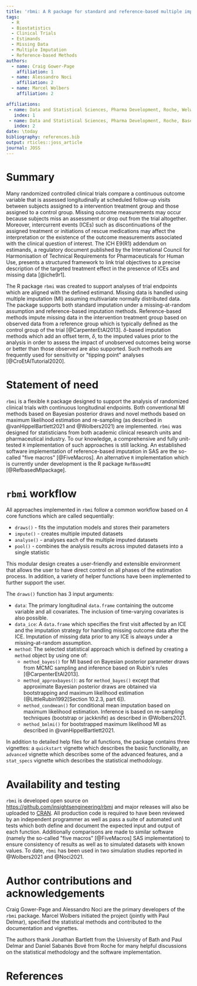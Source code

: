 ```yaml
---
title: 'rbmi: A R package for standard and reference-based multiple imputation methods'
tags:
  - R
  - Biostatistics
  - Clinical Trials
  - Estimands
  - Missing Data
  - Multiple Imputation
  - Reference-based Methods
authors:
  - name: Craig Gower-Page
    affiliation: 1
  - name: Alessandro Noci
    affiliation: 2
  - name: Marcel Wolbers
    affiliation: 2

affiliations:
 - name: Data and Statistical Sciences, Pharma Development, Roche, Welwyn Garden City, UK
   index: 1
 - name: Data and Statistical Sciences, Pharma Development, Roche, Basel, Switzerland
   index: 2
date: \today
bibliography: references.bib
output: rticles::joss_article
journal: JOSS
---
```


# Summary 

Many randomized controlled clinical trials compare a continuous outcome variable that is assessed longitudinally at scheduled follow-up visits between subjects assigned to a intervention treatment group and those assigned to a control group. 
Missing outcome measurements may occur because subjects miss an assessment or drop out from the trial altogether. 
Moreover, intercurrent events (ICEs) such as discontinuations of the assigned treatment or initiations of rescue medications may affect the interpretation or the existence of the outcome measurements associated with the clinical question of interest. The ICH E9(R1) addendum on estimands, a regulatory document published by the International Council for Harmonisation of Technical Requirements for Pharmaceuticals for Human Use, presents a structured framework to link trial objectives to a precise description of the targeted treatment effect in the presence of ICEs and missing data [@iche9r1].

The R package `rbmi` was created to support analyses of trial endpoints which are aligned with the defined estimand.
Missing data is handled using multiple imputation (MI) assuming multivariate normally distributed data. 
The package supports both standard imputation under a missing-at-random assumption and reference-based imputation methods. Reference-based methods impute missing data in the intervention treatment group based on observed data from a reference group which is typically defined as the control group of the trial [@CarpenterEtAl2013]. $\delta$-based imputation methods which add an offset term, $\delta$, to the imputed values prior to the analysis in order to assess the impact of unobserved outcomes being worse or better than those observed are also supported. Such methods are frequently used for sensitivity or "tipping point" analyses [@CroEtAlTutorial2020]. 


# Statement of need 

`rbmi` is a flexible `R` package designed to support the analysis of randomized clinical trials with continuous longitudinal endpoints. 
Both conventional MI methods based on Bayesian posterior draws and novel methods based on maximum likelihood estimation and re-sampling (as described in @vanHippelBartlett2021 and @Wolbers2021) are implemented. `rbmi` was designed for statisticians from both academic clinical research units and pharmaceutical industry. To our knowledge, a comprehensive and fully unit-tested `R` implementation of such approaches is still lacking. An established software implementation of reference-based imputation in SAS are the so-called "five macros" [@FiveMacros]. An alternative `R` implementation which is currently under development is the R package `RefBasedMI` [@RefbasedMIpackage].

# `rbmi` workflow

All approaches implemented in `rbmi` follow a common workflow based on 4 core functions which are called sequentially: 

- `draws()` - fits the imputation models and stores their parameters
- `impute()` - creates multiple imputed datasets
- `analyse()` - analyses each of the multiple imputed datasets
- `pool()` - combines the analysis results across imputed datasets into a single statistic

This modular design creates a user-friendly and extensible environment that allows the user to have direct control on all phases of the estimation process. 
In addition, a variety of helper functions have been implemented to further support the user.

The `draws()` function has 3 input arguments: 

- `data`: The primary longitudinal `data.frame` containing the outcome variable and all covariates. The inclusion of time-varying covariates is also possible.
- `data_ice`: A `data.frame` which specifies the first visit affected by an ICE and the imputation strategy for handling missing outcome data after the ICE. Imputation of missing data prior to any ICE is always under a missing-at-random assumption. 
- `method`: The selected statistical approach which is defined by creating a `method` object by using one of:
    - `method_bayes()` for MI based on Bayesian posterior parameter draws from MCMC sampling and inference based on Rubin's rules [@CarpenterEtAl2013].
    - `method_approxbayes()`: as for `method_bayes()` except that  approximate Bayesian posterior draws are obtained via bootstrapping and maximum likelihood estimation (@LittleRubin1992[Section 10.2.3, part 6]).
    - `method_condmean()` for conditional mean imputation based on maximum likelihood estimation. Inference is based on re-sampling techniques (bootstrap or jackknife) as described in @Wolbers2021.
    - `method_bmlmi()` for bootstrapped maximum likelihood MI as described in @vanHippelBartlett2021.

In addition to detailed help files for all functions, the package contains three vignettes: a `quickstart` vignette which describes the basic functionality, an `advanced` vignette which describes some of the advanced features, and a `stat_specs` vignette which describes the statistical methodology. 

# Availability and testing 

`rbmi` is developed open source on https://github.com/insightsengineering/rbmi and major releases will also be uploaded to [CRAN](https://cran.r-project.org/).
All production code is required to have been reviewed by an independent programmer as well as pass a  suite of automated unit tests which both define and document the expected input and output of each function.
Additionally comparisons are made to similar software (namely the so-called "five macros" [@FiveMacros] SAS implementation) to ensure consistency of results as well as to simulated datasets with known values.
To date, `rbmi` has been used in two simulation studies reported in @Wolbers2021 and @Noci2021.

# Author contributions and acknowledgements

Craig Gower-Page and Alessandro Noci are the primary developers of the `rbmi` package. Marcel Wolbers initiated the project (jointly with Paul Delmar), specified the statistical methods and contributed to the documentation and vignettes. 

The authors thank Jonathan Bartlett from the University of Bath and Paul Delmar and Daniel Sabanés Bové from Roche for many helpful discussions on the statistical methodology and the software implementation.

# References

